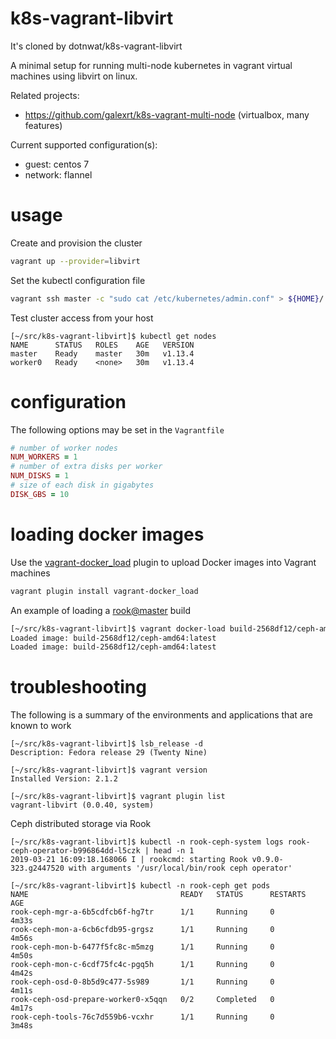 # k8s-vagrant-libvirt

It's cloned by dotnwat/k8s-vagrant-libvirt


A minimal setup for running multi-node kubernetes in vagrant virtual
machines using libvirt on linux.

Related projects:

* https://github.com/galexrt/k8s-vagrant-multi-node (virtualbox, many features)

Current supported configuration(s):

* guest: centos 7
* network: flannel

# usage

Create and provision the cluster

```bash
vagrant up --provider=libvirt
```

Set the kubectl configuration file

```bash
vagrant ssh master -c "sudo cat /etc/kubernetes/admin.conf" > ${HOME}/.kube/config
```

Test cluster access from your host

```
[~/src/k8s-vagrant-libvirt]$ kubectl get nodes
NAME      STATUS   ROLES    AGE   VERSION
master    Ready    master   30m   v1.13.4
worker0   Ready    <none>   30m   v1.13.4
```

# configuration

The following options may be set in the `Vagrantfile`

```ruby
# number of worker nodes
NUM_WORKERS = 1
# number of extra disks per worker
NUM_DISKS = 1
# size of each disk in gigabytes
DISK_GBS = 10
```

# loading docker images

Use the [vagrant-docker_load](https://rubygems.org/gems/vagrant-docker_load) plugin to upload Docker images into Vagrant machines

```bash
vagrant plugin install vagrant-docker_load
```

An example of loading a [rook@master](https://github.com/rook/rook) build

```bash
[~/src/k8s-vagrant-libvirt]$ vagrant docker-load build-2568df12/ceph-amd64 rook/ceph:master
Loaded image: build-2568df12/ceph-amd64:latest
Loaded image: build-2568df12/ceph-amd64:latest
```

# troubleshooting

The following is a summary of the environments and applications that are known to work

```
[~/src/k8s-vagrant-libvirt]$ lsb_release -d
Description: Fedora release 29 (Twenty Nine)

[~/src/k8s-vagrant-libvirt]$ vagrant version
Installed Version: 2.1.2

[~/src/k8s-vagrant-libvirt]$ vagrant plugin list
vagrant-libvirt (0.0.40, system)
```

Ceph distributed storage via Rook

```
[~/src/k8s-vagrant-libvirt]$ kubectl -n rook-ceph-system logs rook-ceph-operator-b996864dd-l5czk | head -n 1
2019-03-21 16:09:18.168066 I | rookcmd: starting Rook v0.9.0-323.g2447520 with arguments '/usr/local/bin/rook ceph operator'

[~/src/k8s-vagrant-libvirt]$ kubectl -n rook-ceph get pods
NAME                                  READY   STATUS      RESTARTS   AGE
rook-ceph-mgr-a-6b5cdfcb6f-hg7tr      1/1     Running     0          4m33s
rook-ceph-mon-a-6cb6cfdb95-grgsz      1/1     Running     0          4m56s
rook-ceph-mon-b-6477f5fc8c-m5mzg      1/1     Running     0          4m50s
rook-ceph-mon-c-6cdf75fc4c-pgq5h      1/1     Running     0          4m42s
rook-ceph-osd-0-8b5d9c477-5s989       1/1     Running     0          4m11s
rook-ceph-osd-prepare-worker0-x5qqn   0/2     Completed   0          4m17s
rook-ceph-tools-76c7d559b6-vcxhr      1/1     Running     0          3m48s
```
